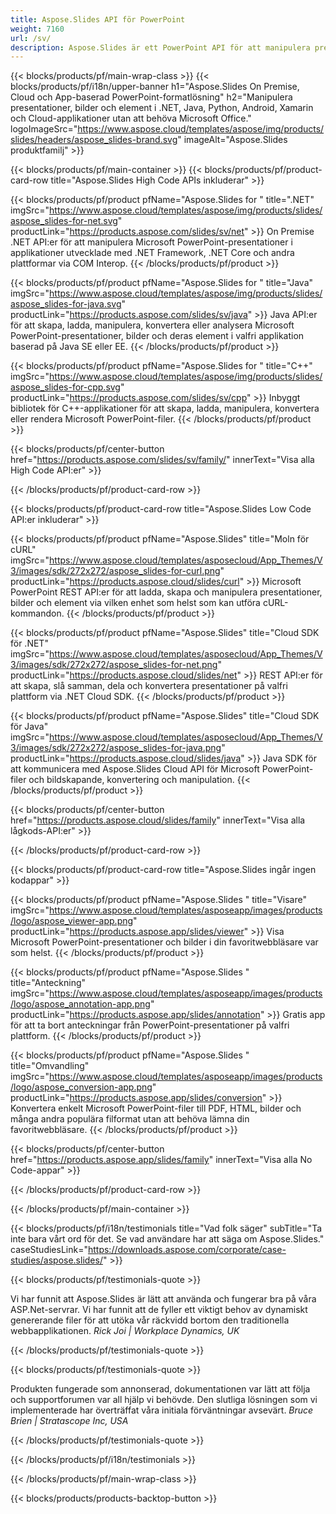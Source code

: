 ```yaml
---
title: Aspose.Slides API för PowerPoint
weight: 7160
url: /sv/
description: Aspose.Slides är ett PowerPoint API för att manipulera presentationer och molnet tillhandahåller slides moln API.
---
```


{{< blocks/products/pf/main-wrap-class >}}
{{< blocks/products/pf/i18n/upper-banner h1="Aspose.Slides On Premise, Cloud och App-baserad PowerPoint-formatlösning" h2="Manipulera presentationer, bilder och element i .NET, Java, Python, Android, Xamarin och Cloud-applikationer utan att behöva Microsoft Office." logoImageSrc="https://www.aspose.cloud/templates/aspose/img/products/slides/headers/aspose_slides-brand.svg" imageAlt="Aspose.Slides produktfamilj" >}}

{{< blocks/products/pf/main-container >}}
{{< blocks/products/pf/product-card-row title="Aspose.Slides High Code APIs inkluderar" >}}

{{< blocks/products/pf/product pfName="Aspose.Slides for " title=".NET" imgSrc="https://www.aspose.cloud/templates/aspose/img/products/slides/aspose_slides-for-net.svg" productLink="https://products.aspose.com/slides/sv/net" >}}
On Premise .NET API:er för att manipulera Microsoft PowerPoint-presentationer i applikationer utvecklade med .NET Framework, .NET Core och andra plattformar via COM Interop.
{{< /blocks/products/pf/product >}}

{{< blocks/products/pf/product pfName="Aspose.Slides for " title="Java" imgSrc="https://www.aspose.cloud/templates/aspose/img/products/slides/aspose_slides-for-java.svg" productLink="https://products.aspose.com/slides/sv/java" >}}
Java API:er för att skapa, ladda, manipulera, konvertera eller analysera Microsoft PowerPoint-presentationer, bilder och deras element i valfri applikation baserad på Java SE eller EE.
{{< /blocks/products/pf/product >}}

{{< blocks/products/pf/product pfName="Aspose.Slides for " title="C++" imgSrc="https://www.aspose.cloud/templates/aspose/img/products/slides/aspose_slides-for-cpp.svg" productLink="https://products.aspose.com/slides/sv/cpp" >}}
Inbyggt bibliotek för C++-applikationer för att skapa, ladda, manipulera, konvertera eller rendera Microsoft PowerPoint-filer.
{{< /blocks/products/pf/product >}}

{{< blocks/products/pf/center-button href="https://products.aspose.com/slides/sv/family/" innerText="Visa alla High Code API:er" >}}

{{< /blocks/products/pf/product-card-row >}}

{{< blocks/products/pf/product-card-row title="Aspose.Slides Low Code API:er inkluderar" >}}

{{< blocks/products/pf/product pfName="Aspose.Slides" title="Moln för cURL" imgSrc="https://www.aspose.cloud/templates/asposecloud/App_Themes/V3/images/sdk/272x272/aspose_slides-for-curl.png" productLink="https://products.aspose.cloud/slides/curl" >}}
Microsoft PowerPoint REST API:er för att ladda, skapa och manipulera presentationer, bilder och element via vilken enhet som helst som kan utföra cURL-kommandon.
{{< /blocks/products/pf/product >}}

{{< blocks/products/pf/product pfName="Aspose.Slides" title="Cloud SDK för .NET" imgSrc="https://www.aspose.cloud/templates/asposecloud/App_Themes/V3/images/sdk/272x272/aspose_slides-for-net.png" productLink="https://products.aspose.cloud/slides/net" >}}
REST API:er för att skapa, slå samman, dela och konvertera presentationer på valfri plattform via .NET Cloud SDK.
{{< /blocks/products/pf/product >}}

{{< blocks/products/pf/product pfName="Aspose.Slides" title="Cloud SDK för Java" imgSrc="https://www.aspose.cloud/templates/asposecloud/App_Themes/V3/images/sdk/272x272/aspose_slides-for-java.png" productLink="https://products.aspose.cloud/slides/java" >}}
Java SDK för att kommunicera med Aspose.Slides Cloud API för Microsoft PowerPoint-filer och bildskapande, konvertering och manipulation.
{{< /blocks/products/pf/product >}}

{{< blocks/products/pf/center-button href="https://products.aspose.cloud/slides/family" innerText="Visa alla lågkods-API:er" >}}

{{< /blocks/products/pf/product-card-row >}}

{{< blocks/products/pf/product-card-row title="Aspose.Slides ingår ingen kodappar" >}}

{{< blocks/products/pf/product pfName="Aspose.Slides " title="Visare" imgSrc="https://www.aspose.cloud/templates/asposeapp/images/products/logo/aspose_viewer-app.png" productLink="https://products.aspose.app/slides/viewer" >}}
Visa Microsoft PowerPoint-presentationer och bilder i din favoritwebbläsare var som helst.
{{< /blocks/products/pf/product >}}

{{< blocks/products/pf/product pfName="Aspose.Slides " title="Anteckning" imgSrc="https://www.aspose.cloud/templates/asposeapp/images/products/logo/aspose_annotation-app.png" productLink="https://products.aspose.app/slides/annotation" >}}
Gratis app för att ta bort anteckningar från PowerPoint-presentationer på valfri plattform.
{{< /blocks/products/pf/product >}}

{{< blocks/products/pf/product pfName="Aspose.Slides " title="Omvandling" imgSrc="https://www.aspose.cloud/templates/asposeapp/images/products/logo/aspose_conversion-app.png" productLink="https://products.aspose.app/slides/conversion" >}}
Konvertera enkelt Microsoft PowerPoint-filer till PDF, HTML, bilder och många andra populära filformat utan att behöva lämna din favoritwebbläsare.
{{< /blocks/products/pf/product >}}

{{< blocks/products/pf/center-button href="https://products.aspose.app/slides/family" innerText="Visa alla No Code-appar" >}}

{{< /blocks/products/pf/product-card-row >}}

{{< /blocks/products/pf/main-container >}}

{{< blocks/products/pf/i18n/testimonials title="Vad folk säger" subTitle="Ta inte bara vårt ord för det. Se vad användare har att säga om Aspose.Slides." caseStudiesLink="https://downloads.aspose.com/corporate/case-studies/aspose.slides/" >}}

{{< blocks/products/pf/testimonials-quote >}}
<p class="first">
Vi har funnit att Aspose.Slides är lätt att använda och fungerar bra på våra ASP.Net-servrar. Vi har funnit att de fyller ett viktigt behov av dynamiskt genererande filer för att utöka vår räckvidd bortom den traditionella webbapplikationen.
 <em>
  Rick Joi | Workplace Dynamics, UK
 </em>
</p>

{{< /blocks/products/pf/testimonials-quote >}}

{{< blocks/products/pf/testimonials-quote >}}
<p class="second">
Produkten fungerade som annonserad, dokumentationen var lätt att följa och supportforumen var all hjälp vi behövde. Den slutliga lösningen som vi implementerade har överträffat våra initiala förväntningar avsevärt.
 <em>
  Bruce Brien | Stratascope Inc, USA
 </em>
</p>

{{< /blocks/products/pf/testimonials-quote >}}

{{< /blocks/products/pf/i18n/testimonials >}}

{{< /blocks/products/pf/main-wrap-class >}}

{{< blocks/products/products-backtop-button >}}